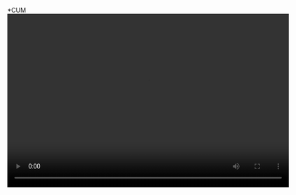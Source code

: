 *CUM
<video width="642" height="396" controls=""><source src="//im3.ezgif.com/tmp/ezgif-3-d8ba1da2934c.mp4" type="video/mp4">Your browser does not support the video tag or this video format. You can download the video anyway.</video>
